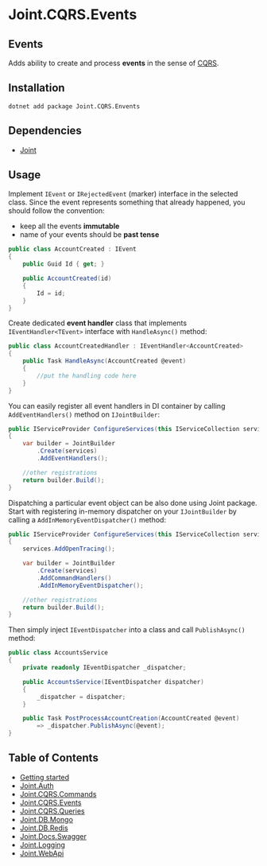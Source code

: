 # Joint.CQRS.Events

## Events
Adds ability to create and process **events** in the sense of [CQRS](https://martinfowler.com/bliki/CQRS.html).

## Installation
```
dotnet add package Joint.CQRS.Envents
```

## Dependencies
- [Joint](https://www.nuget.org/packages/Joint/)

## Usage

Implement ```IEvent``` or ```IRejectedEvent``` (marker) interface in the selected class. Since the event represents something that already happened, you should follow the convention:

- keep all the events  **immutable**
- name of your events should be **past tense**

```c#
public class AccountCreated : IEvent
{
    public Guid Id { get; }

    public AccountCreated(id)
    {
        Id = id;
    }
}
```

Create dedicated **event handler** class that implements ```IEventHandler<TEvent>``` interface with ```HandleAsync()``` method:

```c#
public class AccountCreatedHandler : IEventHandler<AccountCreated>
{
    public Task HandleAsync(AccountCreated @event)
    {
        //put the handling code here
    }
}
```

You can easily register all event handlers in DI container by calling ```AddEventHandlers()``` method on ```IJointBuilder```:

```c#
public IServiceProvider ConfigureServices(this IServiceCollection services)
{
    var builder = JointBuilder
        .Create(services)
        .AddEventHandlers();

    //other registrations    
    return builder.Build();
}
```

Dispatching a particular event object can be also done using Joint package. Start with registering in-memory dispatcher on your ```IJointBuilder``` by calling a ```AddInMemoryEventDispatcher()``` method:

```c#
public IServiceProvider ConfigureServices(this IServiceCollection services)
{
    services.AddOpenTracing();

    var builder = JointBuilder
        .Create(services)
        .AddCommandHandlers()
        .AddInMemoryEventDispatcher();

    //other registrations    
    return builder.Build();
}
```

Then simply inject ```IEventDispatcher``` into a class and call ```PublishAsync()``` method:

```c#
public class AccountsService
{
    private readonly IEventDispatcher _dispatcher;

    public AccountsService(IEventDispatcher dispatcher)
    {
        _dispatcher = dispatcher;
    } 

    public Task PostProcessAccountCreation(AccountCreated @event)
        => _dispatcher.PublishAsync(@event);
}
```

## Table of Contents
- [Getting started](/src/Joint)
- [Joint.Auth](/src/Joint.Auth)
- [Joint.CQRS.Commands](/src/Joint.CQRS.Commands)
- [Joint.CQRS.Events](#events)
- [Joint.CQRS.Queries](/src/Joint.CQRS.Queries)
- [Joint.DB.Mongo](/src/Joint.DB.Mongo)
- [Joint.DB.Redis](/src/Joint.DB.Redis)
- [Joint.Docs.Swagger](/src/Joint.Docs.Swagger)
- [Joint.Logging](/src/Joint.Logging)
- [Joint.WebApi](/src/Joint.WebApi)
